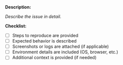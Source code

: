 **Description:**

_Describe the issue in detail._

**Checklist:**

- [ ] Steps to reproduce are provided
- [ ] Expected behavior is described
- [ ] Screenshots or logs are attached (if applicable)
- [ ] Environment details are included (OS, browser, etc.)
- [ ] Additional context is provided (if needed)
